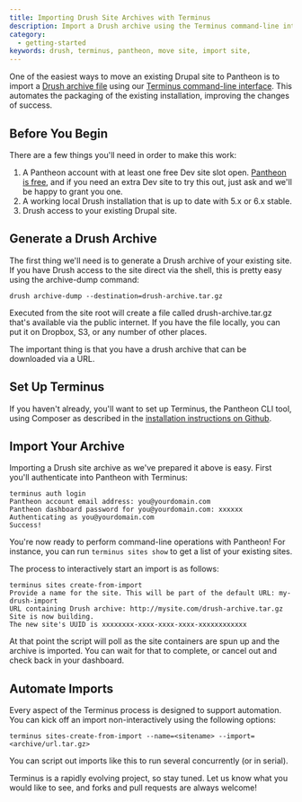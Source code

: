 ```yaml
---
title: Importing Drush Site Archives with Terminus
description: Import a Drush archive using the Terminus command-line interface.
category:
  - getting-started
keywords: drush, terminus, pantheon, move site, import site, 
---
```

One of the easiest ways to move an existing Drupal site to Pantheon is to import a [Drush archive file](http://drush.ws/#archive-dump) using our [Terminus command-line interface](/docs/articles/local/terminus-the-pantheon-command-line-interface). This automates the packaging of the existing installation, improving the changes of success.

## Before You Begin

There are a few things you'll need in order to make this work:

1. A Pantheon account with at least one free Dev site slot open. [Pantheon is free](https://dashboard.pantheon.io/register), and if you need an extra Dev site to try this out, just ask and we'll be happy to grant you one.
2. A working local Drush installation that is up to date with 5.x or 6.x stable.
3. Drush access to your existing Drupal site.

## Generate a Drush Archive

The first thing we'll need is to generate a Drush archive of your existing site. If you have Drush access to the site direct via the shell, this is pretty easy using the archive-dump command:

    drush archive-dump --destination=drush-archive.tar.gz

Executed from the site root will create a file called drush-archive.tar.gz that's available via the public internet. If you have the file locally, you can put it on Dropbox, S3, or any number of other places.

The important thing is that you have a drush archive that can be downloaded via a URL.

## Set Up Terminus

If you haven't already, you'll want to set up Terminus, the Pantheon CLI tool, using Composer as described in the [installation instructions on Github](https://github.com/pantheon-systems/cli/wiki/installation).

## Import Your Archive

Importing a Drush site archive as we've prepared it above is easy. First you'll authenticate into Pantheon with Terminus:
```
terminus auth login
Pantheon account email address: you@yourdomain.com
Pantheon dashboard password for you@yourdomain.com: xxxxxx
Authenticating as you@yourdomain.com
Success!
```
You're now ready to perform command-line operations with Pantheon! For instance, you can run `terminus sites show` to get a list of your existing sites.

The process to interactively start an import is as follows:
```
terminus sites create-from-import
Provide a name for the site. This will be part of the default URL: my-drush-import
URL containing Drush archive: http://mysite.com/drush-archive.tar.gz
Site is now building.
The new site's UUID is xxxxxxxx-xxxx-xxxx-xxxx-xxxxxxxxxxxx
```
At that point the script will poll as the site containers are spun up and the archive is imported. You can wait for that to complete, or cancel out and check back in your dashboard.

## Automate Imports

Every aspect of the Terminus process is designed to support automation. You can kick off an import non-interactively using the following options:
```
terminus sites-create-from-import --name=<sitename> --import=<archive/url.tar.gz>
```
You can script out imports like this to run several concurrently (or in serial).

Terminus is a rapidly evolving project, so stay tuned. Let us know what you would like to see, and forks and pull requests are always welcome!

